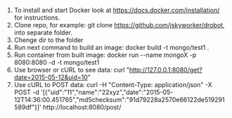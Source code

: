 1. To install and start Docker look at https://docs.docker.com/installation/ for instructions.
2. Clone repo, for example: git clone https://github.com/jskyworker/drobot, into separate folder.
3. Chenge dir to the folder
4. Run next command to build an image: docker build -t mongo/test1 .
5. Run container from built image: docker run --name mongoX -p 8080:8080  -d -t mongo/test1
6. Use browser or cURL to see data: curl "http://127.0.0.1:8080/get?date=2015-05-12&uid=10"
7. Use cURL to POST data: curl -H "Content-Type: application/json" -X POST -d '[{"uid":"11","name":"22xyz","date":"2015-05-12T14:36:00.451765","md5checksum":"91d79228a2570e66122de519291589df"}]' http://localhost:8080/post/
